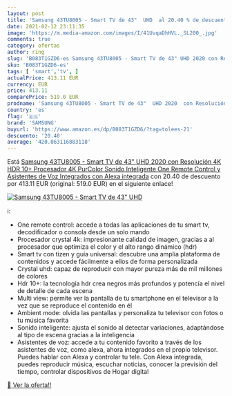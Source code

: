 ```yaml
---
layout: post
title: 'Samsung 43TU8005 - Smart TV de 43"  UHD  al 20.40 % de descuento'
date: 2021-02-12 23:11:35
image: 'https://m.media-amazon.com/images/I/41UvqaDhHVL._SL200_.jpg'
comments: true
category: ofertas
author: ring
slug: 'B083T1GZD6-es Samsung 43TU8005 - Smart TV de 43" UHD 2020 con Resolución...'
sku: 'B083T1GZD6-es'
tags: [ 'smart','tv', ]
actualPrice: 413.11 EUR
currency: EUR
price: 413.11
comparePrice: 519.0 EUR
prodname: 'Samsung 43TU8005 - Smart TV de 43"  UHD 2020  con Resolución 4K  HDR 10+  Procesador 4K  PurColor  Sonido Inteligente  One Remote Control y Asistentes de Voz Integrados  con Alexa integrada'
country: 'es'
flag: '🇪🇸'
brand: 'SAMSUNG'
buyurl: 'https://www.amazon.es/dp/B083T1GZD6/?tag=tolees-21'
descuento: '20.40'
average: '420.063116883118'
---
```


Está [Samsung 43TU8005 - Smart TV de 43"  UHD 2020  con Resolución 4K  HDR 10+  Procesador 4K  PurColor  Sonido Inteligente  One Remote Control y Asistentes de Voz Integrados  con Alexa integrada](https://www.amazon.es/dp/B083T1GZD6/?tag=tolees-21) con 20.40 de descuento por 413.11 EUR (original: 519.0 EUR) en el siguiente enlace!

[![Samsung 43TU8005 - Smart TV de 43"  UHD ](https://m.media-amazon.com/images/I/41UvqaDhHVL._SL200_.jpg)](https://www.amazon.es/dp/B083T1GZD6/?tag=tolees-21)

ℹ️:

- One remote control: accede a todas las aplicaciones de tu smart tv, decodificador o consola desde un solo mando
- Procesador crystal 4k: impresionante calidad de imagen, gracias a al procesador que optimiza el color y el alto rango dinámico (hdr)
- Smart tv con tizen y guía universal: descubre una amplia plataforma de contenidos y accede fácilmente a ellos de forma personalizada
- Crystal uhd: capaz de reproducir con mayor pureza más de mil millones de colores
- Hdr 10+: la tecnología hdr crea negros más profundos y potencía el nivel de detalle de cada escena
- Multi view: permite ver la pantalla de tu smartphone en el televisor a la vez que se reproduce el contenido en él
- Ambient mode: olvida las pantallas y personaliza tu televisor con fotos o tu música favorita
- Sonido inteligente: ajusta el sonido al detectar variaciones, adaptándose al tipo de escena gracias a la inteligencia
- Asistentes de voz: accede a tu contenido favorito a través de los asistentes de voz, como alexa, ahora integrados en el propio televisor. Puedes hablar con Alexa y controlar tu tele. Con Alexa integrada, puedes reproducir música, escuchar noticias, conocer la previsión del tiempo, controlar dispositivos de Hogar digital

[🛒 Ver la oferta!!](https://www.amazon.es/dp/B083T1GZD6/?tag=tolees-21)
